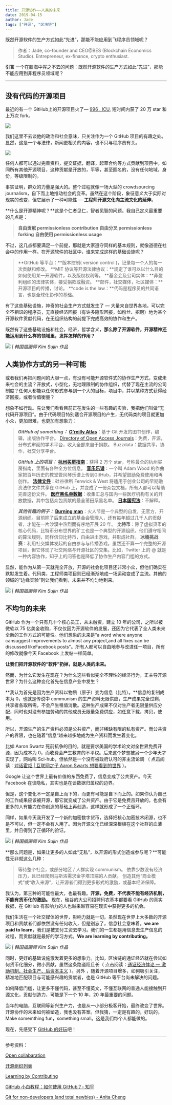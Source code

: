 ```yaml
---
title: 开源协作——人类的未来
date: 2019-04-15
author: Jade
tags: ["开源", "区块链"]
---
```


既然开源软件的生产方式如此“先进”，那能不能应用到飞程序员领域呢？

<!--more-->

> 作者：Jade, co-founder and CEO@BES (Blockchain Economics Studio). Entrepreneur, ex-finance, crypto enthusiast.

**引言**  一个在脑海中挥之不去的问题：既然开源软件的生产方式如此“先进”，那能不能应用到非程序员领域呢？

- - - - - 

## 没有代码的开源项目 

最近的有一个 GitHub上的开源项目火了— [996 . ICU](https://github.com/996icu/996.ICU), 短时间内获了 20 万 star 和上万次 fork。

![](https://cosmosrepair-1257028016.cos.ap-beijing.myqcloud.com/2019-06-27-640.png)

我们这里不去谈他的政治和社会意味，只关注作为一个 GitHub 项目的有趣之处。显然，这是一个与法律，新闻更相关的内容，也不只与程序员有关。

![](https://cosmosrepair-1257028016.cos.ap-beijing.myqcloud.com/2019-06-27-640%20-73-.jpeg)

任何人都可以通过完善资料，提交证据，翻译，起草合约等方式贡献到项目中。如同所有其他开源项目，这种贡献是开放的，平等，甚至匿名的，没有任何地域，身份，等级限制的。

事实证明，群众的力量是强大的。整个过程就像一场大型的 crowdsourcing journalism，自下而上地推动社会的变革。虽然在这个阶段，象征意义大于实际对现实的改变，但它展示了一种可能性 — **工程师开源文化向主流文化的延伸**。

**什么是开源精神呢？**这是个仁者见仁，智者见智的问题。我自己定义最重要的几点是：

> **自由贡献  permissionless contribution**
> **自由分叉  permissionless forking**
> **自由使用  permissionless usage**

不过，这几点都要满足一个前提，那就是大家遵守同样的基本规则，就像道德在社会中的作用一样。在开源软件的社区中，谁来完成这样的基础设施呢？

> **GitHub 等平台：**版本控制( version control )，记录每一个人的每一次贡献和修改。
> **MIT 协议等开源法律协议：**规定了谁可以以什么目的如何使用某一开源软件，以及版权权利等。
> **基金会及公司实体：**非盈利组织的法律实体，接受捐款或融资。
> **邮件，社交媒体，社区媒体：**开源项目的传播，讨论。
> **code is the law：**代码是程序员的共同语言，也是全球化协作的基础。

有了这些基础设施，神奇的社会生产方式就发生了 — 大量来自世界各地，可以完全不相识的程序员，无直接经济回报（有许多隐形回报，如粉丝、招聘）地为某个开源软件贡献代码，在无组织结构的前提下完成高效的协作和生产。

既然有了这些基础设施和社会，经济，哲学含义，**那么除了开源软件，开源精神还能运用到什么样的领域里，发挥怎样的作用？**

![](https://cosmosrepair-1257028016.cos.ap-beijing.myqcloud.com/2019-06-27-640%20-74-.jpeg)
*| 韩国插画师 Kim Sujin 作品*

## 人类协作方式的另一种可能 

或者我们再把问题问的大胆一点，有没有可能开源软件式的协作生产方式，变成未来社会的主流？开放式，小型化，无地理限制的协作组织，代替了现在主流的公司制度？任何人都能以任何形式参与到一个大的目标，项目中，并以某种方式获得经济回报，或者价值衡量？

想象不如行动。先让我们看看目前正在发生的一些有趣的实验，我把他们叫做“无代码开源项目”。由于代码项目特别适合开源项目的产生，无代码类的项目就更加小众，更加艰难，也更加有想象力：


> ***GitHub of something：***
> **[O'reilly Atlas](https://atlas.oreilly.com/ )**：基于 Git 开发的图书创作，编辑，出版协作平台。
> [Directory of Open Access Journals](https://doaj.org/)：免费，开源，分布式审阅的学术平台，收入全部来自于捐款。
> Buzzdata：数据共享，协作，社交分享平台。

> ***GitHub 上的项目：***
> **[杭州买房指南](http://t.cn/RE4mlXo)**：获得 2 万个 star，号称最全的杭州买房指南，里面有各种全方位信息。
> **[音乐乐谱](https://t.cn/EXyiZi3)**：一个叫 Adam Wood 的作曲家把百年历史的教堂管风琴乐谱上传到GitHub，并希望鼓励免费使用和再创作。
> **[法律文件](https://t.cn/zYEItGp)**：硅谷律所 Fenwick & West 将适用于创业公司的早期融资法律文件共享在 GitHub 上，并变成了一份众包文档，所有人都可以帮助完善这份文件。
> **[医疗黑名单数据](https://t.cn/Rq8MQkm)**：收集汇总与国内一些医疗机构有关的开放数据，其中包括众包贡献的最全莆田系黑名单。 
> **[日本国宪法](http://esehara.github.io/NihonkokuKenpo/)**：不解释。

> ***其他有趣的例子：***
> **[Burning man](https://burningman.org/)**：火人节是一个典型的自发，无官方，开源组织。目前除了后来成立的基金会管理人，还有每年超过几千人的贡献者，才能在一片沙漠中热烈而有序地开展 20 年。
> **比特币**：除了虚拟货币的核心代码，比特币分布世界的矿工也是一个典型的开源组织。他们遵守相同的算法规则，同样信仰比特币，自由进出游戏，并形成社群。
> **冰桶挑战赛**：利用社交媒体发起的自由参与与传播游戏。虽然还不算一个完整的开源项目，但它体现了社交网络与开源社区的交集。比如，Twitter 上的 @ 就是一种内容协作，知乎上的问答也是降低了协作生产内容门槛的方式。

显然，能作为从第一天就完全开放，开源的社会化项目还非常小众，但他们确实在默默发生着。代码类，工程师类项目则已经渐渐地成一场运动变成了主流。其他的领域的“边缘实验”则让我们看到，未来并不均匀地到来。

![](https://cosmosrepair-1257028016.cos.ap-beijing.myqcloud.com/2019-06-27-0.jpeg)
*| 韩国插画师 Kim Sujin 作品*

 ## 不均匀的未来

GitHub 作为一个只有几十个核心员工，从未融资，建立 10 年的公司，之所以被微软以 75 亿美金收购，不仅仅因为开源软件的发展，还因为它代表了全人类未来全新的工作方式的可能性。他们想象的未来是“a word where anyone cansuggest improvements to almost any project,and all fixes can be discussed likeFacebook posts”。所有人都可以自由地参与改进任一项目，所有的修改就像今天 Facebook 上发帖一样简单。

**让我们把开源软件的“软件”扔掉，就是人类的未来。**

然而，为什么它发生在现在？为什么这些看似完全不理性的经济行为，正主导开源世界？为什么这种变化首先在信息产业中发生？

**我认为首先是因为生产资料以物质（原子）变为信息（比特）。**信息的复制成本为 0，也就是传说中 communism 的生产资料无限供应，生产成果完全过剩，共享者各取所需，不会产生租值消散。这种生产成果不仅对生产者无限量供应分配，同时也对没有参加劳动的其他成员无限量免费供应，如任意下载，拷贝，使用。

所以，开源生产的生产资料必须是公共资产，而非稀缺有限的私有资产。而公共资产的界限，也在随着”信息“越来越多地成为生产资料而发生着变化。

比如 Aaron Swartz 死前抗争的目的，就是要求美国的学术论文对全世界免费开源，因为成本为  0，而收费会产生教育的不平权。后来这个梦想被另一个少年天才实现了，网站叫 Sci-hub，但依然是一个没有被政府认可的非主流论调 （ 点击阅读：[对话霍炬 | 互联网之子 Aaron Swarts 想要看到的世界](https://mp.weixin.qq.com/s?__biz=MzA5Nzk4MDMxMg==&mid=2247483840&idx=1&sn=0f0f55634c6151c0c1778ab5c59960ed&chksm=9099db37a7ee5221f1b79099bd94dcfb3895f4abcdc084f3013a8b4f42ffc6fc45ae80d105ea&scene=21#wechat_redirect) ）。

Google 让这个世界上最有价值的东西免费了，信息变成了公共资产。今天 Facebook 在谈隐私，其实也是在谈数据归属权的边界。

但是，这个变化不一定是自上而下的，而更有可能是自下而上的。如果你认为自己的工作成果应该被开源，那它就变成了公共资产。由于它是免费且开放的，也会有更多的人有能力在你创造的基础上再创造，这样就形成了一个正循环。

同样，如果今天我开发了一个新的加密数字货币，选择把核心加密技术闭源，也不是不可以，但一定不会有人用了。因为开源文化已经深深根植在这个社群的血液里，并且得到了正循环的验证。

 ![](https://cosmosrepair-1257028016.cos.ap-beijing.myqcloud.com/2019-06-27-640%20-75-.jpeg)
*| 韩国插画师 Kim Sujin 作品*

**那么问题是，如果让更多的人如此“无私”，以开源的形式创造或参与呢？**可能性无非就这么几种：

> 等待整个社会，或部分地区 / 人群实现 communism。
> 依靠少数没有经济压力，且已经爬到马斯洛需求金字塔顶端的人贡献。
> 创造其他“商业模式”或“收入来源”，让开源者们得到更多形式的激励，或基本经济保障。

我认为，第三种的可能性最大，也最有趣。**开源，免费，不代表不能有经济机制，不能有货币化的激励。** 现在，硅谷的大公司招聘码农基本都要看 GitHub 的真实数据，在 GitHub 有影响力的人也越来越容易在现实中获得更多的机会。

我们生活在一个社交媒体的世界，影响力就是一切。虽然现在世界上大多数的开源项目和贡献者们都依然没有任何收入，但是别忘了，信息社会意味着，**we are paid to learn**，我们是被支付工资去学习。我们的一生都是用信息去生产信息的过程，而贡献就是最好的学习方式。**We are learning by contributing。**

![](https://cosmosrepair-1257028016.cos.ap-beijing.myqcloud.com/2019-06-27-640%20-76-.jpeg)
*| 韩国插画师 Kim Sujin 作品*

同时，更好的基础设施激发着更多的想象力。比如，区块链的通证经济就在尝试如何货币化细分，微小贡献，虽然这条路道阻且长（ 点击阅读：[通证经济悖论 — 激励机制、社会生产、后资本主义](https://mp.weixin.qq.com/s?__biz=MzA5MzkwOTgxNg==&mid=2448103517&idx=1&sn=eaa4ec75f27fe35e538bd652da72263f&chksm=84491e0ab33e971c00818b88b844fd939cc52c7a9a3c7f5867570476e91f9ca3e59ef1069617&scene=21#wechat_redirect) ）。另外 ，随着开源项目增多，如何吸引关注，精准地匹配项目与可能感兴趣的贡献者，也是 GitHub 等平台尚未解决的问题。

如何降低门槛，让更多不懂代码，甚至不懂英文，不懂互联网的普通人能接触到开源文化，贡献创造力，可能是下一个 10 年，20 年最重要的问题。

当年的电脑，互联网等新兴生产力，也是从一小部分极客开始，最终改变了世界。开源协作的未来如何被塑造，我也没有答案。但我猜，一定是有趣的，好玩的。Make somemthing fun，something small。这是我们每个人都能做的。

现在，先感受下 [GitHub 的好玩](https://github.com/trending)吧！

- - - - - 

 参考资料：

[Open collabaration](https://github.com/benbalter/benbalter.github.com/blob/787511ab59a9d95cb356abc0b4f0ca67693b9236/_posts/2014-01-27-open-collabortion.md)

[开源组织列表](http://iaaslee.blogspot.com/2015/03/blog-post_29.html)

[Learning by Contributing](https://papers.ssrn.com/sol3/papers.cfm?abstract_id=3091831)

[GitHub 小白教程：如何使用 GitHub？- 知乎](https://www.zhihu.com/question/20070065/answer/340627878)

[Git for non-developers (and total newbies) - Anita Cheng](http://anitacheng.com/git-for-non-developers)





